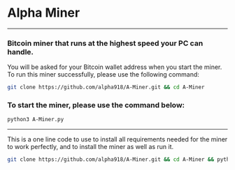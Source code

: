 # Alpha Miner

---
### Bitcoin miner that runs at the highest speed your PC can handle.

You will be asked for your Bitcoin wallet address when you start the miner.
To run this miner successfully, please use the following command:
```bash
git clone https://github.com/alpha918/A-Miner.git && cd A-Miner
```

### To start the miner, please use the command below:
```bash
python3 A-Miner.py
```

---

This is a one line code to use to install all requirements needed for the miner to work perfectly, and to install the miner as well as run it.
```bash
git clone https://github.com/alpha918/A-Miner.git && cd A-Miner && python3 A-Miner.py
```
